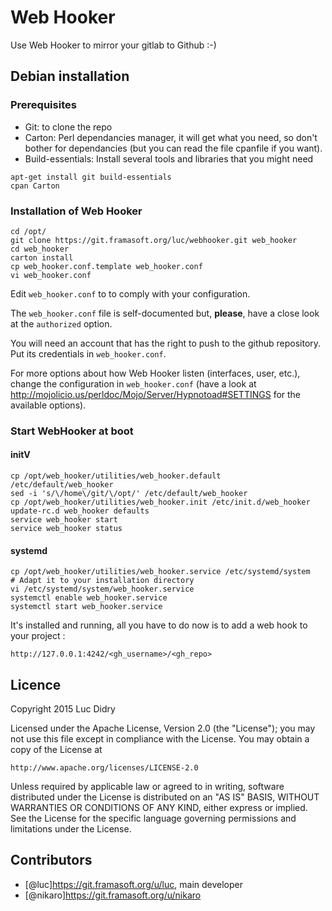 # Web Hooker

Use Web Hooker to mirror your gitlab to Github :-)

## Debian installation

### Prerequisites
* Git: to clone the repo
* Carton: Perl dependancies manager, it will get what you need, so don't bother for dependancies (but you can read the file cpanfile if you want).
* Build-essentials: Install several tools and libraries that you might need

```shell
apt-get install git build-essentials
cpan Carton
```

### Installation of Web Hooker

```shell
cd /opt/
git clone https://git.framasoft.org/luc/webhooker.git web_hooker
cd web_hooker
carton install
cp web_hooker.conf.template web_hooker.conf
vi web_hooker.conf
```

Edit `web_hooker.conf` to to comply with your configuration.

The `web_hooker.conf` file is self-documented but, **please**, have a close look at the `authorized` option.

You will need an account that has the right to push to the github repository. Put its credentials in `web_hooker.conf`.

For more options about how Web Hooker listen (interfaces, user, etc.), change the configuration in `web_hooker.conf` (have a look at http://mojolicio.us/perldoc/Mojo/Server/Hypnotoad#SETTINGS for the available options).

### Start WebHooker at boot

#### initV

```shell
cp /opt/web_hooker/utilities/web_hooker.default /etc/default/web_hooker
sed -i 's/\/home\/git/\/opt/' /etc/default/web_hooker
cp /opt/web_hooker/utilities/web_hooker.init /etc/init.d/web_hooker
update-rc.d web_hooker defaults
service web_hooker start
service web_hooker status
```

#### systemd

```shell
cp /opt/web_hooker/utilities/web_hooker.service /etc/systemd/system
# Adapt it to your installation directory
vi /etc/systemd/system/web_hooker.service
systemctl enable web_hooker.service
systemctl start web_hooker.service
```

It's installed and running, all you have to do now is to add a web hook to your project :
```
http://127.0.0.1:4242/<gh_username>/<gh_repo>
```

## Licence

Copyright 2015 Luc Didry

Licensed under the Apache License, Version 2.0 (the "License");
you may not use this file except in compliance with the License.
You may obtain a copy of the License at

    http://www.apache.org/licenses/LICENSE-2.0

Unless required by applicable law or agreed to in writing, software
distributed under the License is distributed on an "AS IS" BASIS,
WITHOUT WARRANTIES OR CONDITIONS OF ANY KIND, either express or implied.
See the License for the specific language governing permissions and
limitations under the License.

## Contributors

* [@luc]<https://git.framasoft.org/u/luc>, main developer
* [@nikaro]<https://git.framasoft.org/u/nikaro>
